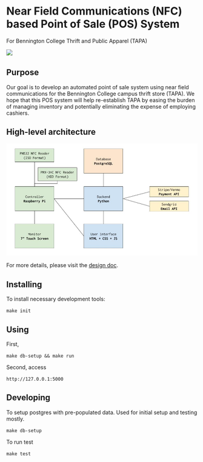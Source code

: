 # Near Field Communications (NFC) based Point of Sale (POS) System
For Bennington College Thrift and Public Apparel (TAPA)

![](demo.gif)

## Purpose

Our goal is to develop an automated point of sale system using near field communications for the Bennington College campus thrift store (TAPA).
We hope that this POS system will help re-establish TAPA by easing the burden of managing inventory and potentially eliminating the expense of employing cashiers.

## High-level architecture

![](architecture.jpg)

For more details, please visit the [design
doc](https://docs.google.com/document/d/1uPikHsPxjA35MsOq9hkEmXJNQbgH-Svp_8UPdOPB1fI/edit?usp=sharing).

## Installing

To install necessary development tools:
```
make init
```

## Using

First,
```
make db-setup && make run
```

Second, access
```
http://127.0.0.1:5000
```

## Developing

To setup postgres with pre-populated data. Used for initial setup and testing
mostly.
```
make db-setup
```

To run test
```
make test
```
